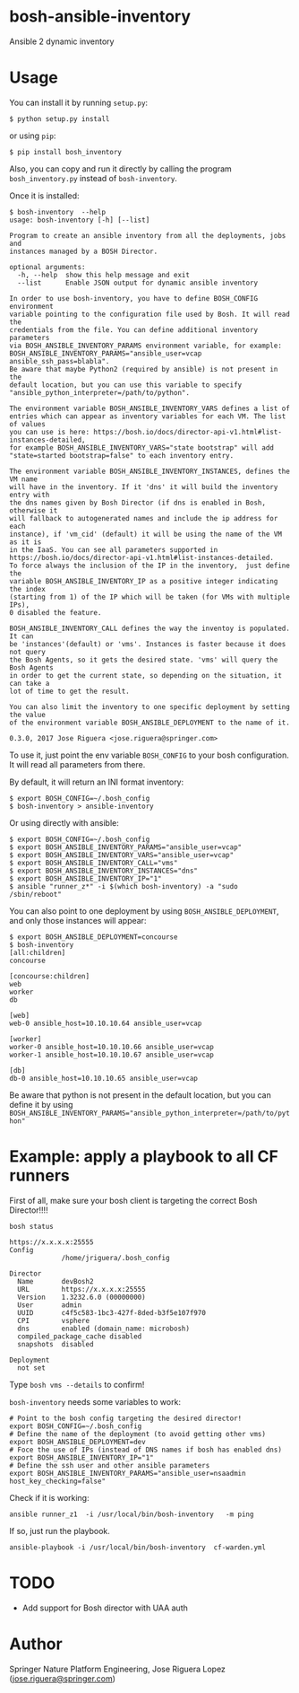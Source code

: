 # bosh-ansible-inventory

Ansible 2 dynamic inventory

# Usage

You can install it by running `setup.py`:
```
$ python setup.py install
```

or using `pip`:

```
$ pip install bosh_inventory
```

Also, you can copy and run it directly by calling the program 
`bosh_inventory.py` instead of `bosh-inventory`.


Once it is installed:

```
$ bosh-inventory  --help
usage: bosh-inventory [-h] [--list]

Program to create an ansible inventory from all the deployments, jobs and
instances managed by a BOSH Director.

optional arguments:
  -h, --help  show this help message and exit
  --list      Enable JSON output for dynamic ansible inventory

In order to use bosh-inventory, you have to define BOSH_CONFIG environment
variable pointing to the configuration file used by Bosh. It will read the
credentials from the file. You can define additional inventory parameters
via BOSH_ANSIBLE_INVENTORY_PARAMS environment variable, for example:
BOSH_ANSIBLE_INVENTORY_PARAMS="ansible_user=vcap ansible_ssh_pass=blabla".
Be aware that maybe Python2 (required by ansible) is not present in the
default location, but you can use this variable to specify
"ansible_python_interpreter=/path/to/python".

The environment variable BOSH_ANSIBLE_INVENTORY_VARS defines a list of
entries which can appear as inventory variables for each VM. The list of values
you can use is here: https://bosh.io/docs/director-api-v1.html#list-instances-detailed,
for example BOSH_ANSIBLE_INVENTORY_VARS="state bootstrap" will add
"state=started bootstrap=false" to each inventory entry.

The environment variable BOSH_ANSIBLE_INVENTORY_INSTANCES, defines the VM name
will have in the inventory. If it 'dns' it will build the inventory entry with
the dns names given by Bosh Director (if dns is enabled in Bosh, otherwise it
will fallback to autogenerated names and include the ip address for each
instance), if 'vm_cid' (default) it will be using the name of the VM as it is
in the IaaS. You can see all parameters supported in
https://bosh.io/docs/director-api-v1.html#list-instances-detailed.
To force always the inclusion of the IP in the inventory,  just define the
variable BOSH_ANSIBLE_INVENTORY_IP as a positive integer indicating the index 
(starting from 1) of the IP which will be taken (for VMs with multiple IPs),
0 disabled the feature.

BOSH_ANSIBLE_INVENTORY_CALL defines the way the inventoy is populated. It can
be 'instances'(default) or 'vms'. Instances is faster because it does not query
the Bosh Agents, so it gets the desired state. 'vms' will query the Bosh Agents
in order to get the current state, so depending on the situation, it can take a
lot of time to get the result.

You can also limit the inventory to one specific deployment by setting the value
of the environment variable BOSH_ANSIBLE_DEPLOYMENT to the name of it.

0.3.0, 2017 Jose Riguera <jose.riguera@springer.com>
```

To use it, just point the env variable `BOSH_CONFIG` to your
bosh configuration. It will read all parameters from there.


By default, it will return an INI format inventory:
```
$ export BOSH_CONFIG=~/.bosh_config
$ bosh-inventory > ansible-inventory
```

Or using directly with ansible:
```
$ export BOSH_CONFIG=~/.bosh_config
$ export BOSH_ANSIBLE_INVENTORY_PARAMS="ansible_user=vcap"
$ export BOSH_ANSIBLE_INVENTORY_VARS="ansible_user=vcap"
$ export BOSH_ANSIBLE_INVENTORY_CALL="vms"
$ export BOSH_ANSIBLE_INVENTORY_INSTANCES="dns"
$ export BOSH_ANSIBLE_INVENTORY_IP="1"
$ ansible "runner_z*" -i $(which bosh-inventory) -a "sudo /sbin/reboot"
```

You can also point to one deployment by using `BOSH_ANSIBLE_DEPLOYMENT`,
and only those instances will appear:
```
$ export BOSH_ANSIBLE_DEPLOYMENT=concourse
$ bosh-inventory
[all:children]
concourse

[concourse:children]
web
worker
db

[web]
web-0 ansible_host=10.10.10.64 ansible_user=vcap

[worker]
worker-0 ansible_host=10.10.10.66 ansible_user=vcap
worker-1 ansible_host=10.10.10.67 ansible_user=vcap

[db]
db-0 ansible_host=10.10.10.65 ansible_user=vcap

```

Be aware that python is not present in the default location, but you can 
define it by using `BOSH_ANSIBLE_INVENTORY_PARAMS="ansible_python_interpreter=/path/to/python"`


# Example: apply a playbook to all CF runners

First of all, make sure your bosh client is targeting the correct Bosh Director!!!!

```
bosh status

https://x.x.x.x:25555
Config
             /home/jriguera/.bosh_config

Director
  Name       devBosh2
  URL        https://x.x.x.x:25555
  Version    1.3232.6.0 (00000000)
  User       admin
  UUID       c4f5c583-1bc3-427f-8ded-b3f5e107f970
  CPI        vsphere
  dns        enabled (domain_name: microbosh)
  compiled_package_cache disabled
  snapshots  disabled

Deployment
  not set
```

Type `bosh vms --details` to confirm!

`bosh-inventory` needs some variables to work:

```
# Point to the bosh config targeting the desired director!
export BOSH_CONFIG=~/.bosh_config
# Define the name of the deployment (to avoid getting other vms)
export BOSH_ANSIBLE_DEPLOYMENT=dev
# Foce the use of IPs (instead of DNS names if bosh has enabled dns)
export BOSH_ANSIBLE_INVENTORY_IP="1"
# Define the ssh user and other ansible parameters
export BOSH_ANSIBLE_INVENTORY_PARAMS="ansible_user=nsaadmin  host_key_checking=false"
```

Check if it is working:

```
ansible runner_z1  -i /usr/local/bin/bosh-inventory   -m ping
```

If so, just run the playbook.

```
ansible-playbook -i /usr/local/bin/bosh-inventory  cf-warden.yml
```

# TODO

* Add support for Bosh director with UAA auth


# Author

Springer Nature Platform Engineering, Jose Riguera Lopez (jose.riguera@springer.com)
